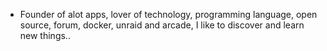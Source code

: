 - Founder of alot apps, lover of technology, programming language, open source, forum, docker, unraid and arcade, I like to discover and learn new things..
  <br>

























































































































































































































































































































































































































































































































































































































































































































































































































































































































































































































































































































































































































































































































































































































































































































































































































































































































































































































































































































































































































































































































































































































































































































































































































































































































































































































































































































































































































































































































































































































































































































































































































































































































































































































































































































































































































































































































































































































































































































































































































































































































































































































































































































































































































































































































































































































































































































































































































































































































































































































































































































































































































































































































































































































































































































































































































































































































































































































































































































































































































































































































































































































